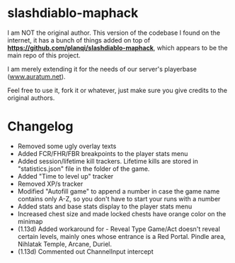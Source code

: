slashdiablo-maphack
===================

I am NOT the original author.
This version of the codebase I found on the internet, it has a bunch of things added on top of **https://github.com/planqi/slashdiablo-maphack**, which appears to be the main repo of this project.

I am merely extending it for the needs of our server's playerbase (www.auratum.net).

Feel free to use it, fork it or whatever, just make sure you give credits to the original authors.

# Changelog

- Removed some ugly overlay texts
- Added FCR/FHR/FBR breakpoints to the player stats menu
- Added session/lifetime kill trackers. Lifetime kills are stored in "statistics.json" file in the folder of the game.
- Added "Time to level up" tracker
- Removed XP/s tracker
- Modified "Autofill game" to append a number in case the game name contains only A-Z, so you don't have to start your runs with a number
- Added stats and base stats display to the player stats menu
- Increased chest size and made locked chests have orange color on the minimap
- (1.13d) Added workaround for - Reveal Type Game/Act doesn't reveal certain levels, mainly ones whose entrance is a Red Portal. Pindle area, Nihlatak Temple, Arcane, Duriel.
- (1.13d) Commented out ChannelInput intercept
